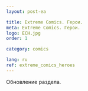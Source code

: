 ```yaml
---
layout: post-ea

title: Extreme Comics. Герои.
meta: Extreme Comics. Герои.
logo: ECH.jpg
order: 1

category: comics

lang: ru
ref: extreme_comics_heroes
---
```


Обновление раздела.
